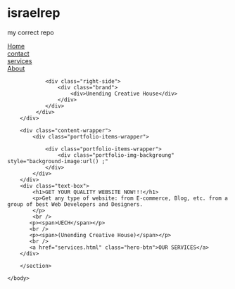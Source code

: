 # israelrep
my correct repo
<!DOCTYPE html>
<HTMl>
    <head>
        <meta charset="utf-8" />
        <meta name="viewport" content="width=device-width, initial-scale=1.0"/>
        <title>Unending Creative House</title>
        <link rel="stylesheet" href="style.css">
    </head>
    <body>
        <section class="header">
        <div class="container">
            <div class="nav-wrapper">
                <div class="left-side">
                    <div class="nav-link-wrapper">
                        <a href="inddex.html">Home</a>
                     </div>
                     <div class="nav-link-wrapper">
                        <a href="contact.html">contact</a>
                     </div>
                     <div class="nav-link-wrapper">
                        <a href="services.html">services</a>
                     </div>
                     <div class="nav-link-wrapper">
                        <a href="about.html">About</a>
                     </div>
                </div>
                
                <div class="right-side">
                    <div class="brand">
                        <div>Unending Creative House</div>
                    </div>
                </div>
             </div>   
        </div>

        <div class="content-wrapper">
            <div class="portfolio-items-wrapper">

                <div class="portfolio-items-wrapper">
                    <div class="portfolio-img-backgroung" style="background-image:url() ;"
                </div>
            </div>
        </div>
        <div class="text-box">
            <h1>GET YOUR QUALITY WEBSITE NOW!!!</h1>
            <p>Get any type of website: from E-commerce, Blog, etc. from a group of best Web Developers and Designers.
            </p>
            <br />
           <p><span>UECH</span></p>
           <br />
           <p><span>(Unending Creative House)</span></p>
           <br />
           <a href="services.html" class="hero-btn">OUR SERVICES</a>
        </div>

        </section>
        
    </body>
</HTMl>
